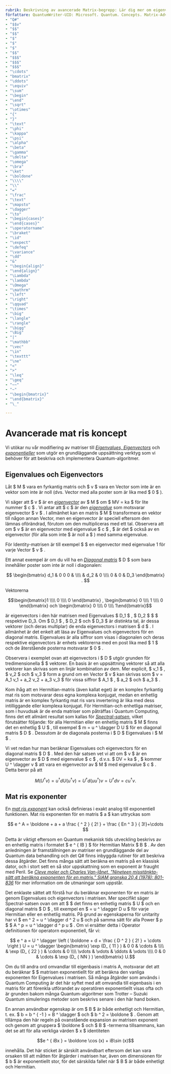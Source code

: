 ```yaml
---
rubrik: Beskrivning av avancerade Matrix-begrepp: Lär dig mer om eigenvectors, Eigenvalues och matriser, de grundläggande verktyg som används för att beskriva och simulera Quantum-algoritmer.
författare: QuantumWriter-UID: Microsoft. Quantum. Concepts. Matrix-Advanced MS. author: nawiebe@microsoft.com MS. Date: 12/11/2017 MS. topic: artikeln No-Loc:
- "Q#"
- "$$v"
- "$$"
- "$$"
- "$"
- "$"
- "$"
- "$$"
- "$$$"
- "$$$"
- "$$$"
- "\cdots"
- "bmatrix"
- "\ddots"
- "\equiv"
- "\sum"
- "\begin"
- "\end"
- "\sqrt"
- "\otimes"
- "{"
- "}"
- "\text"
- "\phi"
- "\kappa"
- "\psi"
- "\alpha"
- "\beta"
- "\gamma"
- "\delta"
- "\omega"
- "\bra"
- "\ket"
- "\boldone"
- "\\\\"
- "\\"
- "="
- "\frac"
- "\text"
- "\mapsto"
- "\dagger"
- "\to"
- "\begin{cases}"
- "\end{cases}"
- "\operatorname"
- "\braket"
- "\id"
- "\expect"
- "\defeq"
- "\variance"
- "\dd"
- "&"
- "\begin{align}"
- "\end{align}"
- "\Lambda"
- "\lambda"
- "\Omega"
- "\mathrm"
- "\left"
- "\right"
- "\qquad"
- "\times"
- "\big"
- "\langle"
- "\rangle"
- "\bigg"
- "\Big"
- "|"
- "\mathbb"
- "\vec"
- "\in"
- "\texttt"
- "\ne"
- "<"
- ">"
- "\leq"
- "\geq"
- "~~"
- "~"
- "\begin{bmatrix}"
- "\end{bmatrix}"
- "\_"

---
```

# <a name="advanced-matrix-concepts"></a>Avancerade mat ris koncept #

Vi utökar nu vår modifiering av matriser till [*Eigenvalues, Eigenvectors*](https://en.wikipedia.org/wiki/Eigenvalues_and_eigenvectors) och [*exponentieller*](https://en.wikipedia.org/wiki/Matrix_exponential) som utgör en grundläggande uppsättning verktyg som vi behöver för att beskriva och implementera Quantum-algoritmer.

## <a name="eigenvalues-and-eigenvectors"></a>Eigenvalues och Eigenvectors ##

Låt $ M $ vara en fyrkantig matris och $ v $ vara en Vector som inte är en vektor som inte är noll (dvs. Vector med alla poster som är lika med $ 0 $ ).

Vi säger att $ v $ är en [*eigenvector*](https://en.wikipedia.org/wiki/Eigenvalues_and_eigenvectors) av $ M $ om $ MV = ka $ för lite nummer $ c $ . Vi antar att $ c $ är den [*eigenvalue*](https://en.wikipedia.org/wiki/Eigenvalues_and_eigenvectors) som motsvarar eigenvector $ v $ . I allmänhet kan en matris $ M $ transformera en vektor till någon annan Vector, men en eigenvector är speciell eftersom den lämnas oförändrad, förutom om den multipliceras med ett tal. Observera att om $ v $ är en eigenvector med eigenvalue $ c $ , $ är det $ också av en eigenvector (för alla som inte $ är noll a $ ) med samma eigenvalue.

För Identity-matrisen är till exempel $ $ en eigenvector med eigenvalue 1 för varje Vector $ v $ .

Ett annat exempel är om du vill ha en [*Diagonal matris*](https://en.wikipedia.org/wiki/Diagonal_matrix) $ D $ som bara innehåller poster som inte är noll i diagonalen:

$$
\begin{bmatrix}
d_1 & 0 0 0 & \\\\ & d_2 & 0 \\\\ 0 & 0 & D_3 \end{bmatrix} .
$$

Vektorerna

$$\begin{bmatrix}1 \\\\ 0 \\\\ 0 \end{bmatrix} , \begin{bmatrix} 0 \\\\ 1 \\\\ 0 \end{bmatrix} och \begin{bmatrix} 0 \\\\ 0 \\\\ 1\end{bmatrix}$$

är eigenvectors i den här matrisen med Eigenvalues $ D_1 $ , $ D_2 $ $ $ respektive D_3. Om $ D_1 $ , $ D_2 $ och $ D_3 $ är distinkta tal, är dessa vektorer (och deras multiplar) de enda eigenvectors i matrisen $ d $ . I allmänhet är det enkelt att läsa av Eigenvalues och eigenvectors för en diagonal matris. Eigenvalues är alla siffror som visas i diagonalen och deras respektive eigenvectors är enhets vektorerna med en post lika med $ 1 $ och de återstående posterna motsvarar $ 0 $ .

Observera i exemplet ovan att eigenvectors i $ D $ utgör grunden för tredimensionella $ $ vektorer. En basis är en uppsättning vektorer så att alla vektorer kan skrivas som en linjär kombination av dem. Mer explicit, $ v_1 $ , $ v_2 $ och $ v_3 $ form a grund om en Vector $ v $ kan skrivas som $ v = A_1 v_1 + a_2 v_2 + a_3 v_3 $ för vissa siffror $ A_1 $ , $ a_2 $ och $ a_3 $ .

Kom ihåg att en Hermitian-matris (även kallat eget) är en komplex fyrkantig mat ris som motsvarar dess egna komplexa konjugat, medan en enhetlig matris är en komplex fyrkantig mat ris vars invertering är lika med dess intilliggande eller komplexa konjugat.
För Hermitian-och enhetliga matriser, som i huvudsak är de enda matriser som påträffas i Quantum Computing, finns det ett allmänt resultat som kallas för [*Spectral-satsen*](https://en.wikipedia.org/wiki/Spectral_theorem), vilket förutsätter följande: för alla Hermitian eller en enhetlig matris $ M $ finns det en enhetlig $ U $ , till exempel $ m = u ^ \dagger D U $ för en diagonal matris $ D $ . Dessutom är de diagonala posterna i $ D $ Eigenvalues i $ M $ .

Vi vet redan hur man beräknar Eigenvalues och eigenvectors för en diagonal matris $ D $ . Med den här satsen vet vi att om $ v $ är en eigenvector av $ D $ med eigenvalue $ c $ , d.v.s. $ DV = ka $ , $ kommer U ^ \dagger v $ att vara en eigenvector av $ M $ med eigenvalue $ c $ . Detta beror på att

$$M (U ^ \dagger v) = u ^ \dagger d U (u ^ \dagger v) = U ^ \dagger d (u u ^ \dagger ) v = U ^ \dagger d v = c u ^ \dagger v.$$

## <a name="matrix-exponentials"></a>Mat ris exponenter
En [*mat ris exponent*](https://en.wikipedia.org/wiki/Matrix_exponential) kan också definieras i exakt analog till exponentiell funktionen.  Mat ris exponenten för en matris $ a $ kan uttryckas som

$$
e ^ A = \boldone + a + a \frac { ^ 2 } { 2! } + \frac { En ^ 3 } { 3!}+\cdots
$$

Detta är viktigt eftersom en Quantum mekanisk tids utveckling beskrivs av en enhetlig matris i formatet $ e ^ { IB } $ för Hermitian Matrix $ B $ .  Av den anledningen är framställningen av matriser en grundläggande del av Quantum data behandling och det Q# finns inbyggda rutiner för att beskriva dessa åtgärder.
Det finns många sätt att beräkna en matris på en klassisk dator, och i stort sett en så stor uppskattning som en exponent är fraught med Peril.  Se [*Cleve moler och Charles Van-lånet. "Nineteen misstänkta-sätt att beräkna exponenten för en matris." SIAM granska 20,4 (1978): 801-836*](https://doi.org/10.1137/S00361445024180) för mer information om de utmaningar som uppstår.

Det enklaste sättet att förstå hur du beräknar exponenten för en matris är genom Eigenvalues och eigenvectors i matrisen.  Mer specifikt säger Spectral-satsen ovan om att $ $ det finns en enhetlig matris $ U $ och en diagonal matris $ D $ , till exempel en $ = u ^ \dagger D u $ för varje Hermitian eller en enhetlig matris.  På grund av egenskaperna för unitarity har vi $ en ^ 2 = u ^ \dagger d ^ 2 u $ och på samma sätt för alla Power $ p $ $ A ^ p = u ^ \dagger d ^ p u $ .  Om vi ersätter detta i Operator definitionen för operatorn exponentiell, får vi:

$$
e ^ a = U ^ \dagger \left ( \boldone + d + \frac { D ^ 2 } { 2! } + \cdots \right ) U = u ^ \dagger \begin{bmatrix} \exp (D_ { 11 } ) & 0 0 & \cdots & \\\\ & \exp (D_ { 22 } ) & \cdots & 0 \\\\ \vdots & \vdots & \ddots & \vdots \\\\ 0 & 0 & \cdots & \exp (D_ { NN } ) \end{bmatrix} U.$$

Om du till andra ord omvandlar till eigenbasis i matris A, motsvarar det att du beräknar $ $ matrisen exponentiellt för att beräkna den vanliga exponenten för Eigenvalues i matrisen.  Så många åtgärder som används i Quantum Computing är det här syftet med att omvandla till eigenbasis i en matris för att förenkla utförandet av operatören exponentiellt visas ofta och är grunden bakom många Quantum-algoritmer som Trotter – Suzuki Quantum simulerings metoder som beskrivs senare i den här hand boken.

En annan användbar egenskap är om $ B $ är både enhetligt och Hermitian, t. ex. $ b = b ^ { -1 } = B ^ \dagger $ och $ b ^ 2 = \boldone $ . Genom att tillämpa den här regeln på ovanstående expansion av matrisen exponent och genom att gruppera $ \boldone $ och $ B $ -termerna tillsammans, kan det se att för alla verkliga värden $ x $ identiteten

$$e ^ { iBx } = \boldone \cos (x) + iB\sin (x)$$


innehålla. Det här sticket är särskilt användbart eftersom det kan vara orsaken till att måtten för åtgärder i matrisen har, även om dimensionen för $ b $ är exponentiellt stor, för det särskilda fallet när $ B $ är både enhetligt och Hermitian.
